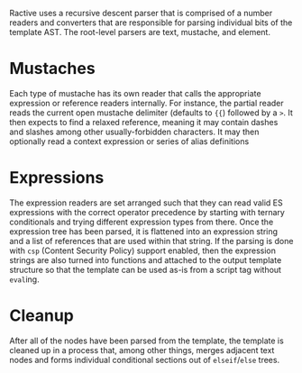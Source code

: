 Ractive uses a recursive descent parser that is comprised of a number readers and converters that are responsible for parsing individual bits of the template AST. The root-level parsers are text, mustache, and element.

# Mustaches

Each type of mustache has its own reader that calls the appropriate expression or reference readers internally. For instance, the partial reader reads the current open mustache delimiter (defaults to `{{`) followed by a `>`. It then expects to find a relaxed reference, meaning it may contain dashes and slashes among other usually-forbidden characters. It may then optionally read a context expression or series of alias definitions

# Expressions

The expression readers are set arranged such that they can read valid ES expressions with the correct operator precedence by starting with ternary conditionals and trying different expression types from there. Once the expression tree has been parsed, it is flattened into an expression string and a list of references that are used within that string. If the parsing is done with `csp` (Content Security Policy) support enabled, then the expression strings are also turned into functions and attached to the output template structure so that the template can be used as-is from a script tag without `eval`ing.

# Cleanup

After all of the nodes have been parsed from the template, the template is cleaned up in a process that, among other things, merges adjacent text nodes and forms individual conditional sections out of `elseif`/`else` trees.
